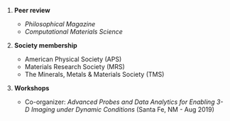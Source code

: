 1. **Peer review**
	* _Philosophical Magazine_
	* _Computational Materials Science_


1. **Society membership**
	* American Physical Society (APS)
	* Materials Research Society (MRS)
	* The Minerals, Metals & Materials Society (TMS)

1. **Workshops**
	* Co-organizer: _Advanced Probes and Data Analytics for Enabling 3-D Imaging under Dynamic Conditions_ (Santa Fe, NM - Aug 2019)

